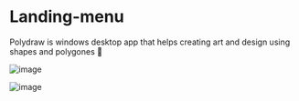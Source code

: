 # Landing-menu
Polydraw is windows desktop app that helps creating art and design using shapes and polygones 🤩


![image](https://github.com/yara201/Landing-menu/blob/master/Capture%20d%E2%80%99e%CC%81cran%202021-10-27%20a%CC%80%2001.08.07.png)

![image](https://github.com/yara201/Landing-menu/blob/master/Capture%20d%E2%80%99e%CC%81cran%202021-10-27%20a%CC%80%2014.03.01.png)
